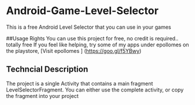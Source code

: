 # Android-Game-Level-Selector
This is a free Android Level Selector that you can use in your games

##Usage Rights
You can use this project for free, no credit is required.. totally free
If you feel like helping, try some of my apps under epollomes on the playstore, [Visit epollomes ] (https://goo.gl/f5YBwy)

## Techncial Description
The project is a single Activity that contains a main fragment LevelSelectorFragment. 
You can either use the complete activity, or copy the fragment into your project
